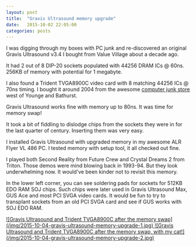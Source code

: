 ```yaml
---
layout: post
title:  "Gravis Ultrasound memory upgrade"
date:   2015-10-02 22:05:00
categories: posts
---
```


I was digging through my boxes with PC junk and re-discovered an original Gravis Ultrasound v3.4 I bought from Value Village about a decade ago.

It had 2 out of 8 DIP-20 sockets populated with 44256 DRAM ICs @ 60ns.
256KB of memory with potential for 1 megabyte.

I also found a Trident TVGA8900C video card with 8 matching 44256 ICs @ 70ns timing.
I bought it around 2004 from the awesome [computer junk store](https://aboveallelectronicsurplus.wordpress.com/) west of Younge and Bathurst.

Gravis Ultrasound works fine with memory up to 80ns. It was time for memory swap!

It took a bit of fiddling to dislodge chips from the sockets they were in for the last quarter of century. Inserting them was very easy.

I installed Gravis Ultrasound with upgraded memory in my awesome ALR Flyer VL 486 PC.
I tested memory with setup tool, it all checked out fine.

I played both Second Reality from Future Crew and Crystal Dreams 2 from Triton.
Those demos were mind blowing back in 1993-94. But they look underwhelming now.
It would've been kinder not to revisit this memory.

In the lower left corner, you can see soldering pads for sockets for 512KB EDO RAM SOJ chips.
Such chips were later used in Gravis Ultrasound Max, GUS Ace and most PCI SVGA video cards.
It would be fun to try to transplant sockets from an old PCI SVGA card and see if GUS works with SOJ EDO RAM.

<a href="/img/2015-10-04-gravis-ultrasound-memory-upgrade-1-full.jpg">
![Gravis Ultrasound and Trident TVGA8900C after the memory swap](/img/2015-10-04-gravis-ultrasound-memory-upgrade-1.jpg)
</a>

<a href="/img/2015-10-04-gravis-ultrasound-memory-upgrade-2-full.jpg">
![Gravis Ultrasound and Trident TVGA8900C after the memory swap, with my cat!](/img/2015-10-04-gravis-ultrasound-memory-upgrade-2.jpg)
</a>
